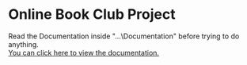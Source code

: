 # Online Book Club Project
Read the Documentation inside "...\Documentation" before trying to do anything.
<br>
[You can click here to view the documentation.]("https://github.com/m-gg/book-club/blob/master/Mikhail%20Goulding%20Online%20Book%20Club%20Project%202020/Documentation/Online%20Book%20Club%20Documentation.pdf")
